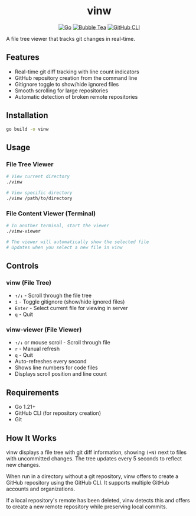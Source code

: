 # <div align="center">vinw</div>

<div align="center">

[![Go](https://img.shields.io/badge/Go-1.21+-00ADD8?style=flat&logo=go)](https://go.dev/)
[![Bubble Tea](https://img.shields.io/badge/Bubble%20Tea-TUI-FF6B9D?style=flat)](https://github.com/charmbracelet/bubbletea)
[![GitHub CLI](https://img.shields.io/badge/GitHub%20CLI-Required-181717?style=flat&logo=github)](https://cli.github.com/)

</div>

A file tree viewer that tracks git changes in real-time.

## Features

- Real-time git diff tracking with line count indicators
- GitHub repository creation from the command line
- Gitignore toggle to show/hide ignored files
- Smooth scrolling for large repositories
- Automatic detection of broken remote repositories

## Installation

```bash
go build -o vinw
```

## Usage

### File Tree Viewer
```bash
# View current directory
./vinw

# View specific directory
./vinw /path/to/directory
```

### File Content Viewer (Terminal)
```bash
# In another terminal, start the viewer
./vinw-viewer

# The viewer will automatically show the selected file
# Updates when you select a new file in vinw
```

## Controls

### vinw (File Tree)
- `↑/↓` - Scroll through the file tree
- `i` - Toggle gitignore (show/hide ignored files)
- `Enter` - Select current file for viewing in server
- `q` - Quit

### vinw-viewer (File Viewer)
- `↑/↓` or mouse scroll - Scroll through file
- `r` - Manual refresh
- `q` - Quit
- Auto-refreshes every second
- Shows line numbers for code files
- Displays scroll position and line count

## Requirements

- Go 1.21+
- GitHub CLI (for repository creation)
- Git

## How It Works

vinw displays a file tree with git diff information, showing `(+N)` next to files with uncommitted changes. The tree updates every 5 seconds to reflect new changes.

When run in a directory without a git repository, vinw offers to create a GitHub repository using the GitHub CLI. It supports multiple GitHub accounts and organizations.

If a local repository's remote has been deleted, vinw detects this and offers to create a new remote repository while preserving local commits.